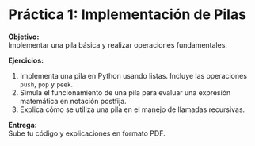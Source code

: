 # Práctica 1: Implementación de Pilas

**Objetivo:**  
Implementar una pila básica y realizar operaciones fundamentales.

**Ejercicios:**
1. Implementa una pila en Python usando listas. Incluye las operaciones `push`, `pop` y `peek`.
2. Simula el funcionamiento de una pila para evaluar una expresión matemática en notación postfija.
3. Explica cómo se utiliza una pila en el manejo de llamadas recursivas.

**Entrega:**  
Sube tu código y explicaciones en formato PDF.